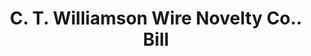 ---
doi: 10.7916/D8N59ZK8
date_other: '1890'
date_other_textual: 1890-1899
form: printed ephemera
genre:
- Invoices
name:
- C. T. Williamson Wire Novelty Co.
object_in_context_url: https://biggert.cul.columbia.edu/items/view/ave_biggert_01897
subject_hierarchical_geographic:
- Newark, New Jersey, United States
subject_name:
- C. T. Williamson Wire Novelty Co.
title: C. T. Williamson Wire Novelty Co.. Bill
sort_title: C. T. Williamson Wire Novelty Co.. Bill
call_number: ave_biggert_01897
coordinates:
- 40.72422,-74.172574
pid: ave_biggert_01897
identifiers: ave_biggert_01897
thumbnail: https://derivativo-2.library.columbia.edu/iiif/2/ldpd:490696/full/!256,256/0/native.jpg
permalink: "/items/ave_biggert_01897/"
layout: iiif-image-page
---